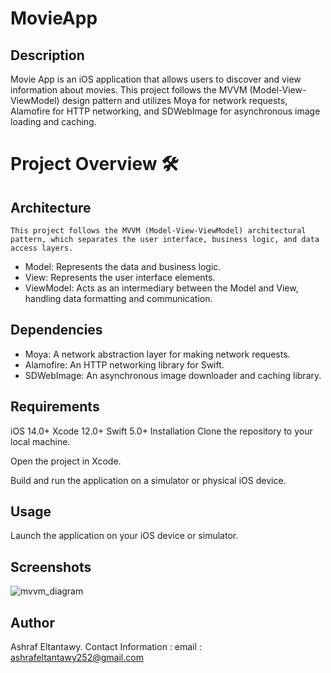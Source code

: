 # MovieApp
## Description
 Movie App is an iOS application that allows users to discover and view information about movies. This project follows the MVVM (Model-View-ViewModel) design pattern and utilizes Moya for network requests, Alamofire for HTTP networking, and SDWebImage for asynchronous image loading and caching.

# Project Overview 🛠
  ## Architecture
    This project follows the MVVM (Model-View-ViewModel) architectural pattern, which separates the user interface, business logic, and data access layers.

- Model: Represents the data and business logic.
- View: Represents the user interface elements.
- ViewModel: Acts as an intermediary between the Model and View, handling data formatting and     communication.

 ## Dependencies
- Moya: A network abstraction layer for making network requests.
- Alamofire: An HTTP networking library for Swift.
- SDWebImage: An asynchronous image downloader and caching library.

 ## Requirements
 iOS 14.0+
 Xcode 12.0+
 Swift 5.0+
 Installation
 Clone the repository to your local machine.

 Open the project in Xcode.

 Build and run the application on a simulator or physical iOS device.

 ## Usage
  Launch the application on your iOS device or simulator.
 
 ## Screenshots
![mvvm_diagram](https://github.com/ashrafabdallah/MovieApp/assets/31374697/c5954329-9674-4827-a0da-57039817ef22)


## Author
Ashraf Eltantawy.
Contact Information : 
 email : ashrafeltantawy252@gmail.com
